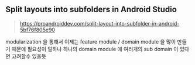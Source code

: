 

## Split layouts into subfolders in Android Studio

> https://proandroiddev.com/split-layout-into-subfolder-in-android-5bf76f805e90

modularization 을 통해서 이제는 feature module / domain module 을 많이 만들기 때문에 필요성이 덜하나 하나의 domain module 에 여러개의 sub domain 이 있다면 고려할수 있을듯
<!--stackedit_data:
eyJoaXN0b3J5IjpbNjI1MjM0MzczXX0=
-->
